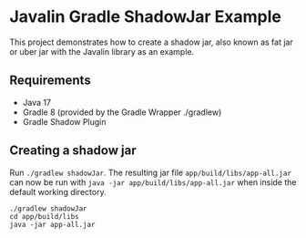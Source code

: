 # Javalin Gradle ShadowJar Example

This project demonstrates how to create a shadow jar, also known as fat jar or uber jar with the Javalin library as an
example.

## Requirements

- Java 17
- Gradle 8 (provided by the Gradle Wrapper ./gradlew)
- Gradle Shadow Plugin

## Creating a shadow jar

Run `./gradlew shadowJar`. The resulting jar file `app/build/libs/app-all.jar` can now be run with
`java -jar app/build/libs/app-all.jar` when inside the default working directory.

```shell
./gradlew shadowJar
cd app/build/libs
java -jar app-all.jar
```
